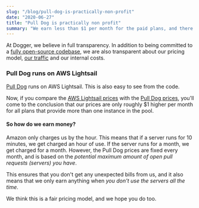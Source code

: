 ```yaml
---
slug: "/blog/pull-dog-is-practically-non-profit"
date: "2020-06-27"
title: "Pull Dog is practically non profit"
summary: "We earn less than $1 per month for the paid plans, and there is a free plan available as well."
---
```


At Dogger, we believe in full transparency. In addition to being committed to a <a target="_blank" rel="nofollow" href="https://github.com/dogger">fully open-source codebase<a>, we are also transparent about our pricing model, <a href="https://plausible.io/dogger.io">our traffic</a> and our internal costs.

### Pull Dog runs on AWS Lightsail
<a href="/blog/pull-dog-automatic-docker-test-environments-for-pull-requests" target="_blank">Pull Dog</a> runs on AWS Lightsail. This is also easy to see from the code. 

Now, if you compare the <a target="_blank" rel="nofollow" href="https://aws.amazon.com/lightsail/pricing">AWS Lightsail prices</a> with the <a href="/#pull-dog">Pull Dog prices</a>, you'll come to the conclusion that our prices are only roughly $1 higher per month for all plans that provide more than one instance in the pool.

#### So how do we earn money?
Amazon only charges us by the hour. This means that if a server runs for 10 minutes, we get charged an hour of use. If the server runs for a month, we get charged for a month. However, the Pull Dog prices are fixed every month, and is based on the *potential maximum amount of open pull requests (servers) you have*.

This ensures that you don't get any unexpected bills from us, and it also means that we only earn anything when *you don't use the servers all the time*. 

We think this is a fair pricing model, and we hope you do too.